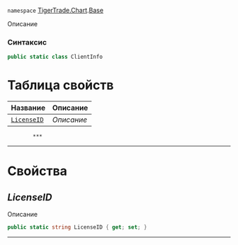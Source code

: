 
`namespace` [TigerTrade.Chart](../../TigerTrade.Chart.md).[Base](../../TigerTrade.Chart/Base.md)


Описание

### Синтаксис
```csharp
public static class ClientInfo
```


# Таблица свойств
| Название | Описание |
| --- | --- |
| [`LicenseID`](./ClientInfo.cs/Свойства/LicenseID.md) | *Описание* |




            ***
  ***
  # Свойства

## *LicenseID*
Описание

```csharp
public static string LicenseID { get; set; }
```
***

